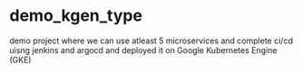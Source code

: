 # demo_kgen_type
demo project where we can use atleast 5 microservices and complete ci/cd uisng jenkins and argocd and deployed it on Google Kubernetes Engine (GKE)
